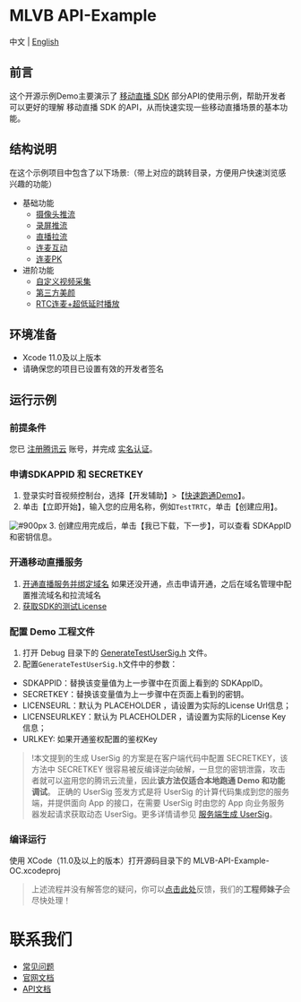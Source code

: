 # MLVB API-Example 
中文 | [English](README.en.md)

## 前言
这个开源示例Demo主要演示了 [移动直播 SDK](https://cloud.tencent.com/document/product/454) 部分API的使用示例，帮助开发者可以更好的理解 移动直播 SDK 的API，从而快速实现一些移动直播场景的基本功能。 

## 结构说明
在这个示例项目中包含了以下场景:（带上对应的跳转目录，方便用户快速浏览感兴趣的功能）

- 基础功能
  - [摄像头推流](./Basic/LivePushCamera)
  - [录屏推流](./Basic/LivePushScreen)
  - [直播拉流](./Basic/LivePlay)
  - [连麦互动](./Basic/LiveLink)
  - [连麦PK](./Basic/LinkPK)
- 进阶功能
  - [自定义视频采集](./Advanced/CustomVideoCapture)
  - [第三方美颜](./Advanced/ThirdBeauty)
  - [RTC连麦+超低延时播放](./Advanced/RTCPushAndPlay)

## 环境准备
- Xcode 11.0及以上版本
- 请确保您的项目已设置有效的开发者签名


## 运行示例

### 前提条件
您已 [注册腾讯云](https://cloud.tencent.com/document/product/378/17985) 账号，并完成 [实名认证](https://cloud.tencent.com/document/product/378/3629)。

### 申请SDKAPPID 和 SECRETKEY
1. 登录实时音视频控制台，选择【开发辅助】>【[快速跑通Demo](https://console.cloud.tencent.com/trtc/quickstart)】。
2. 单击【立即开始】，输入您的应用名称，例如`TestTRTC`，单击【创建应用】。

![ #900px](https://main.qcloudimg.com/raw/169391f6711857dca6ed8cfce7b391bd.png)
3. 创建应用完成后，单击【我已下载，下一步】，可以查看 SDKAppID 和密钥信息。

### 开通移动直播服务
1. [开通直播服务并绑定域名](https://console.cloud.tencent.com/live/livestat) 如果还没开通，点击申请开通，之后在域名管理中配置推流域名和拉流域名
2. [获取SDK的测试License](https://console.cloud.tencent.com/live/license) 

### 配置 Demo 工程文件

1. 打开 Debug 目录下的 [GenerateTestUserSig.h](debug/GenerateTestUserSig.h) 文件。
2. 配置`GenerateTestUserSig.h`文件中的参数：

  - SDKAPPID：替换该变量值为上一步骤中在页面上看到的 SDKAppID。
  - SECRETKEY：替换该变量值为上一步骤中在页面上看到的密钥。
  - LICENSEURL：默认为 PLACEHOLDER ，请设置为实际的License Url信息；
  - LICENSEURLKEY：默认为 PLACEHOLDER ，请设置为实际的License Key信息；
  - URLKEY: 如果开通鉴权配置的鉴权Key

>!本文提到的生成 UserSig 的方案是在客户端代码中配置 SECRETKEY，该方法中 SECRETKEY 很容易被反编译逆向破解，一旦您的密钥泄露，攻击者就可以盗用您的腾讯云流量，因此**该方法仅适合本地跑通 Demo 和功能调试**。
>正确的 UserSig 签发方式是将 UserSig 的计算代码集成到您的服务端，并提供面向 App 的接口，在需要 UserSig 时由您的 App 向业务服务器发起请求获取动态 UserSig。更多详情请参见 [服务端生成 UserSig](https://cloud.tencent.com/document/product/647/17275#Server)。

### 编译运行

使用 XCode（11.0及以上的版本）打开源码目录下的 MLVB-API-Example-OC.xcodeproj

> 上述流程并没有解答您的疑问，你可以[点击此处](https://wj.qq.com/s2/8393513/f442/)反馈，我们的**工程师妹子**会尽快处理！

# 联系我们
- [常见问题](https://cloud.tencent.com/document/product/454/7937)
- [官网文档](https://cloud.tencent.com/document/product/454)
- [API文档](https://liteav.sdk.qcloud.com/doc/api/zh-cn/group__V2TXLivePusher__ios.html#afc848d88fe99790b8c0988b8525dd4d9)

